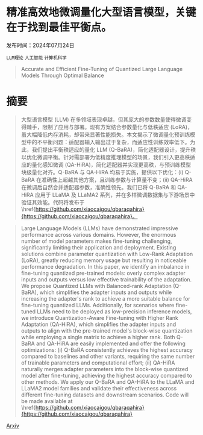 # 精准高效地微调量化大型语言模型，关键在于找到最佳平衡点。

发布时间：2024年07月24日

`LLM理论` `人工智能` `计算机科学`

> Accurate and Efficient Fine-Tuning of Quantized Large Language Models Through Optimal Balance

# 摘要

> 大型语言模型 (LLM) 在多领域表现卓越，但其庞大的参数数量使得微调变得棘手，限制了应用与部署。现有方案结合参数量化与低秩适应 (LoRA)，虽大幅降低内存消耗，却带来显著性能损失。本文揭示了微调量化预训练模型中的不平衡问题：适配器输入输出过于复杂，而适应性训练效率低下。为此，我们提出平衡秩适应的量化 LLM (Q-BaRA)，简化适配器设计，提升秩以优化微调平衡。针对需部署为低精度推理模型的场景，我们引入更高秩适应的量化感知微调 (QA-HiRA)，简化适配器并实现更高秩，与预训练模型块级量化对齐。Q-BaRA 与 QA-HiRA 均易于实施，提供以下优化：(i) Q-BaRA 在准确性上超越其他方案，且训练参数与计算量不变；(ii) QA-HiRA 在微调后自然合并适配器参数，准确性领先。我们已将 Q-BaRA 和 QA-HiRA 应用于 LLaMA 及 LLaMA2 系列，并在多样微调数据集与下游场景中验证其效能。代码将发布于 \href{https://github.com/xiaocaigou/qbaraqahira}{https://github.com/xiaocaigou/qbaraqahira}。

> Large Language Models (LLMs) have demonstrated impressive performance across various domains. However, the enormous number of model parameters makes fine-tuning challenging, significantly limiting their application and deployment. Existing solutions combine parameter quantization with Low-Rank Adaptation (LoRA), greatly reducing memory usage but resulting in noticeable performance degradation. In this paper, we identify an imbalance in fine-tuning quantized pre-trained models: overly complex adapter inputs and outputs versus low effective trainability of the adaptation. We propose Quantized LLMs with Balanced-rank Adaptation (Q-BaRA), which simplifies the adapter inputs and outputs while increasing the adapter's rank to achieve a more suitable balance for fine-tuning quantized LLMs. Additionally, for scenarios where fine-tuned LLMs need to be deployed as low-precision inference models, we introduce Quantization-Aware Fine-tuning with Higher Rank Adaptation (QA-HiRA), which simplifies the adapter inputs and outputs to align with the pre-trained model's block-wise quantization while employing a single matrix to achieve a higher rank. Both Q-BaRA and QA-HiRA are easily implemented and offer the following optimizations: (i) Q-BaRA consistently achieves the highest accuracy compared to baselines and other variants, requiring the same number of trainable parameters and computational effort; (ii) QA-HiRA naturally merges adapter parameters into the block-wise quantized model after fine-tuning, achieving the highest accuracy compared to other methods. We apply our Q-BaRA and QA-HiRA to the LLaMA and LLaMA2 model families and validate their effectiveness across different fine-tuning datasets and downstream scenarios.
  Code will be made available at \href{https://github.com/xiaocaigou/qbaraqahira}{https://github.com/xiaocaigou/qbaraqahira}

[Arxiv](https://arxiv.org/abs/2407.17029)